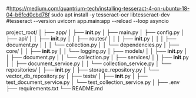 #https://medium.com/quantrium-tech/installing-tesseract-4-on-ubuntu-18-04-b6fcd0cbd78f
sudo apt install -y tesseract-ocr libtesseract-dev
#tesseract --version
uvicorn app.main:app --reload --loop asyncio

project_root/
│
├── app/
│   ├── __init__.py
│   ├── main.py
│   ├── config.py
│   ├── api/
│   │   ├── __init__.py
│   │   ├── routes/
│   │   │   ├── __init__.py
│   │   │   ├── document.py
│   │   │   └── collection.py
│   │   └── dependencies.py
│   ├── core/
│   │   ├── __init__.py
│   │   └── logging.py
│   ├── models/
│   │   ├── __init__.py
│   │   ├── document.py
│   │   └── collection.py
│   ├── services/
│   │   ├── __init__.py
│   │   ├── document_service.py
│   │   └── collection_service.py
│   └── repositories/
│       ├── __init__.py
│       ├── storage_repository.py
│       └── vector_db_repository.py
│
├── tests/
│   ├── __init__.py
│   ├── test_document_service.py
│   └── test_collection_service.py
│
├── .env
├── requirements.txt
└── README.md